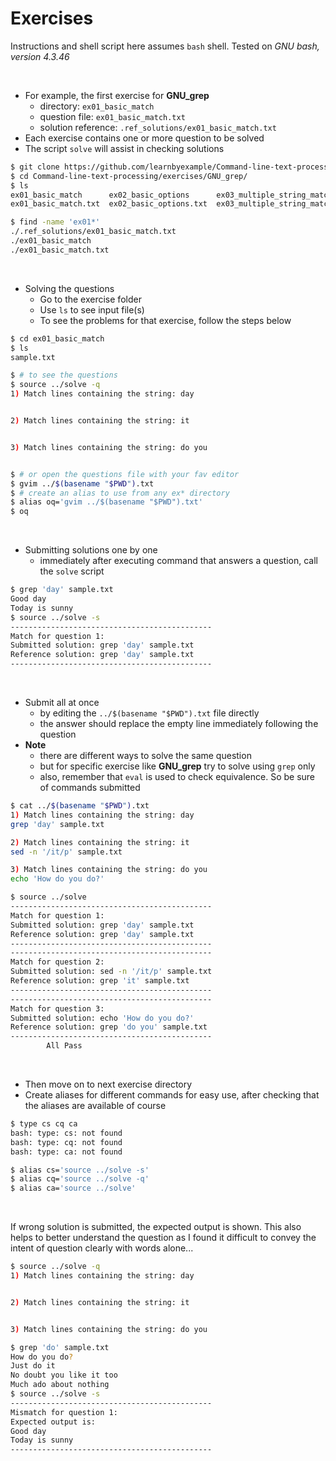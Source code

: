 # <a name="exercises"></a>Exercises

Instructions and shell script here assumes `bash` shell. Tested on *GNU bash, version 4.3.46*

<br>

* For example, the first exercise for **GNU_grep**
    * directory: `ex01_basic_match`
    * question file: `ex01_basic_match.txt`
    * solution reference: `.ref_solutions/ex01_basic_match.txt`
* Each exercise contains one or more question to be solved
* The script `solve` will assist in checking solutions

```bash
$ git clone https://github.com/learnbyexample/Command-line-text-processing.git
$ cd Command-line-text-processing/exercises/GNU_grep/
$ ls
ex01_basic_match      ex02_basic_options      ex03_multiple_string_match      solve
ex01_basic_match.txt  ex02_basic_options.txt  ex03_multiple_string_match.txt

$ find -name 'ex01*'
./.ref_solutions/ex01_basic_match.txt
./ex01_basic_match
./ex01_basic_match.txt
```

<br>

* Solving the questions
    * Go to the exercise folder
    * Use `ls` to see input file(s)
    * To see the problems for that exercise, follow the steps below

```bash
$ cd ex01_basic_match
$ ls
sample.txt

$ # to see the questions
$ source ../solve -q
1) Match lines containing the string: day


2) Match lines containing the string: it


3) Match lines containing the string: do you


$ # or open the questions file with your fav editor
$ gvim ../$(basename "$PWD").txt
$ # create an alias to use from any ex* directory
$ alias oq='gvim ../$(basename "$PWD").txt'
$ oq
```

<br>

* Submitting solutions one by one
    * immediately after executing command that answers a question, call the `solve` script

```bash
$ grep 'day' sample.txt 
Good day
Today is sunny
$ source ../solve -s
---------------------------------------------
Match for question 1:
Submitted solution: grep 'day' sample.txt 
Reference solution: grep 'day' sample.txt
---------------------------------------------
```

<br>

* Submit all at once
    * by editing the `../$(basename "$PWD").txt` file directly
    * the answer should replace the empty line immediately following the question
* **Note**
    * there are different ways to solve the same question
    * but for specific exercise like **GNU_grep** try to solve using `grep` only
    * also, remember that `eval` is used to check equivalence. So be sure of commands submitted

```bash
$ cat ../$(basename "$PWD").txt
1) Match lines containing the string: day
grep 'day' sample.txt

2) Match lines containing the string: it
sed -n '/it/p' sample.txt

3) Match lines containing the string: do you
echo 'How do you do?'

$ source ../solve
---------------------------------------------
Match for question 1:
Submitted solution: grep 'day' sample.txt
Reference solution: grep 'day' sample.txt
---------------------------------------------
---------------------------------------------
Match for question 2:
Submitted solution: sed -n '/it/p' sample.txt
Reference solution: grep 'it' sample.txt
---------------------------------------------
---------------------------------------------
Match for question 3:
Submitted solution: echo 'How do you do?'
Reference solution: grep 'do you' sample.txt
---------------------------------------------
		All Pass		
```

<br>

* Then move on to next exercise directory
* Create aliases for different commands for easy use, after checking that the aliases are available of course

```bash
$ type cs cq ca
bash: type: cs: not found
bash: type: cq: not found
bash: type: ca: not found

$ alias cs='source ../solve -s'
$ alias cq='source ../solve -q'
$ alias ca='source ../solve'
```

<br>

If wrong solution is submitted, the expected output is shown. This also helps to better understand the question as I found it difficult to convey the intent of question clearly with words alone...

```bash
$ source ../solve -q
1) Match lines containing the string: day


2) Match lines containing the string: it


3) Match lines containing the string: do you

$ grep 'do' sample.txt 
How do you do?
Just do it
No doubt you like it too
Much ado about nothing
$ source ../solve -s
---------------------------------------------
Mismatch for question 1:
Expected output is:
Good day
Today is sunny
---------------------------------------------
```
